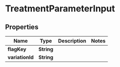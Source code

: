 

# TreatmentParameterInput


## Properties

| Name | Type | Description | Notes |
|------------ | ------------- | ------------- | -------------|
|**flagKey** | **String** |  |  |
|**variationId** | **String** |  |  |



